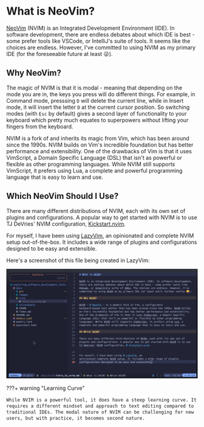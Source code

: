 # What is NeoVim?

[NeoVim](https://neovim.io/) (NVIM) is an Integrated Development Environment
(IDE). In software development, there are endless debates about which IDE is
best - some prefer tools like VSCode, or IntelliJ's suite of tools. It seems
like the choices are endless. However, I've committed to using NVIM as my
primary IDE (for the foreseeable future at least 😜).

## Why NeoVim?

The magic of NVIM is that it is modal - meaning that depending on the mode
you are in, the keys you press will do different things. For example, in
Command mode, presssing `D` will delete the current line, while in Insert mode,
it will insert the letter `D` at the current cursor position. So switching
modes (with `Esc` by default) gives a second layer of functionality to your
keyboard which pretty much equates to superpowers without lifting your
fingers from the keyboard.

NVIM is a fork of and inherits its magic from Vim, which has been around
since the 1990s. NVIM builds on Vim's incredible foundation but has better
performance and extensibility. One of the drawbacks of Vim is that it uses
VimScript, a Domain Specific Language (DSL) that isn't as powerful or flexible
as other programming languages. While NVIM still supports VimScript, it prefers
using Lua, a complete and powerful programming language that is easy to learn
and use.

## Which NeoVim Should I Use?

There are many different distributions of NVIM, each with its own set of
plugins and configurations. A popular way to get started with NVIM is to use
TJ DeVries' NVIM configuration, [Kickstart.nvim](https://github.com/nvim-lua/kickstart.nvim).

For myself, I have been using [LazyVim](https://www.lazyvim.org/), an
opinionated and complete NVIM setup out-of-the-box. It includes a wide range
of plugins and configurations designed to be easy and extensible.

Here's a screenshot of this file being created in LazyVim:

![Writing in LazyVim](../../images/lazyvim.png)

???+ warning "Learning Curve"

    While NVIM is a powerful tool, it does have a steep learning curve. It
    requires a different mindset and approach to text editing compared to
    traditional IDEs. The modal nature of NVIM can be challenging for new
    users, but with practice, it becomes second nature.
